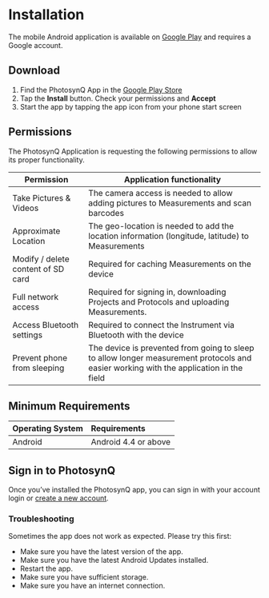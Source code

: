 # Installation

The mobile Android application is available on [Google Play] and requires a Google account.

## Download

1. Find the PhotosynQ App in the [Google Play Store]
2. Tap the **Install** button. Check your permissions and **Accept**
3. Start the app by tapping the app icon from your phone start screen

## Permissions

The PhotosynQ Application is requesting the following permissions to allow its proper functionality.

| Permission                         | Application functionality                                                                                                              |
| ---------------------------------- | -------------------------------------------------------------------------------------------------------------------------------------- |
| Take Pictures & Videos             | The camera access is needed to allow adding pictures to Measurements and scan barcodes                                                 |
| Approximate Location               | The geo-location is needed to add the location information (longitude, latitude) to Measurements                                       |
| Modify / delete content of SD card | Required for caching Measurements on the device                                                                                        |
| Full network access                | Required for signing in, downloading Projects and Protocols and uploading Measurements.                                                |
| Access Bluetooth settings          | Required to connect the Instrument via Bluetooth with the device                                                                       |
| Prevent phone from sleeping        | The device is prevented from going to sleep to allow longer measurement protocols and easier working with the application in the field |

## Minimum Requirements

| Operating System |    Requirements      |
| :--------------- | :------------------- |
| Android          | Android 4.4 or above |

## Sign in to PhotosynQ

Once you’ve installed the PhotosynQ app, you can sign in with your account login or [create a new account].

### Troubleshooting

Sometimes the app does not work as expected. Please try this first:

- Make sure you have the latest version of the app.
- Make sure you have the latest Android Updates installed.
- Restart the app.
- Make sure you have sufficient storage.
- Make sure you have an internet connection.

[Google Play]: https://play.google.com/store/apps
[Google Play Store]: https://play.google.com/store/apps/details?id=org.photosynq.android.photosynq
[create a new account]: ../account/create-an-account.md